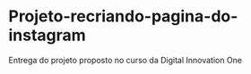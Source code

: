 # Projeto-recriando-pagina-do-instagram
Entrega do projeto proposto no curso da Digital Innovation One
